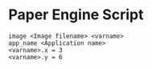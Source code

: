 # Paper Engine Script

```
image <Image filename> <varname>
app_name <Application name>
<varname>.x = 3
<varname>.y = 6
```
